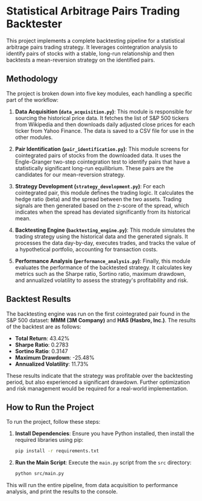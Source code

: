 # Statistical Arbitrage Pairs Trading Backtester

This project implements a complete backtesting pipeline for a statistical arbitrage pairs trading strategy. It leverages cointegration analysis to identify pairs of stocks with a stable, long-run relationship and then backtests a mean-reversion strategy on the identified pairs.

## Methodology

The project is broken down into five key modules, each handling a specific part of the workflow:

1.  **Data Acquisition (`data_acquisition.py`)**: This module is responsible for sourcing the historical price data. It fetches the list of S&P 500 tickers from Wikipedia and then downloads daily adjusted close prices for each ticker from Yahoo Finance. The data is saved to a CSV file for use in the other modules.

2.  **Pair Identification (`pair_identification.py`)**: This module screens for cointegrated pairs of stocks from the downloaded data. It uses the Engle-Granger two-step cointegration test to identify pairs that have a statistically significant long-run equilibrium. These pairs are the candidates for our mean-reversion strategy.

3.  **Strategy Development (`strategy_development.py`)**: For each cointegrated pair, this module defines the trading logic. It calculates the hedge ratio (beta) and the spread between the two assets. Trading signals are then generated based on the z-score of the spread, which indicates when the spread has deviated significantly from its historical mean.

4.  **Backtesting Engine (`backtesting_engine.py`)**: This module simulates the trading strategy using the historical data and the generated signals. It processes the data day-by-day, executes trades, and tracks the value of a hypothetical portfolio, accounting for transaction costs.

5.  **Performance Analysis (`performance_analysis.py`)**: Finally, this module evaluates the performance of the backtested strategy. It calculates key metrics such as the Sharpe ratio, Sortino ratio, maximum drawdown, and annualized volatility to assess the strategy's profitability and risk.

## Backtest Results

The backtesting engine was run on the first cointegrated pair found in the S&P 500 dataset: **MMM (3M Company)** and **HAS (Hasbro, Inc.)**. The results of the backtest are as follows:

*   **Total Return**: 43.42%
*   **Sharpe Ratio**: 0.2783
*   **Sortino Ratio**: 0.3147
*   **Maximum Drawdown**: -25.48%
*   **Annualized Volatility**: 11.73%

These results indicate that the strategy was profitable over the backtesting period, but also experienced a significant drawdown. Further optimization and risk management would be required for a real-world implementation.

## How to Run the Project

To run the project, follow these steps:

1.  **Install Dependencies**: Ensure you have Python installed, then install the required libraries using pip:

    ```bash
    pip install -r requirements.txt
    ```

2.  **Run the Main Script**: Execute the `main.py` script from the `src` directory:

    ```bash
    python src/main.py
    ```

This will run the entire pipeline, from data acquisition to performance analysis, and print the results to the console.